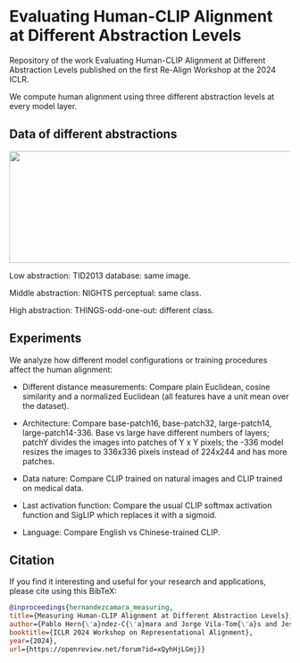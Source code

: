 # Evaluating Human-CLIP Alignment at Different Abstraction Levels

Repository of the work Evaluating Human-CLIP Alignment at Different Abstraction Levels published on the first Re-Align Workshop at the 2024 ICLR.

We compute human alignment using three different abstraction levels at every model layer.

## Data of different abstractions

<p align="center">
    <img src="./Plots/databases.png" width="600" height="200" />
</p>

Low abstraction: TID2013 database: same image.

Middle abstraction: NIGHTS perceptual: same class.

High abstraction: THINGS-odd-one-out: different class.

## Experiments

We analyze how different model configurations or training procedures affect the human alignment:

- Different distance measurements: Compare plain Euclidean, cosine similarity and a normalized Euclidean (all features have a unit mean over the dataset).

- Architecture: Compare base-patch16, base-patch32, large-patch14, large-patch14-336. Base vs large have different numbers of layers; patchY divides the images into patches of Y x Y pixels; the -336 model resizes the images to 336x336 pixels instead of 224x244 and has more patches.

- Data nature: Compare CLIP trained on natural images and CLIP trained on medical data.

- Last activation function: Compare the usual CLIP softmax activation function and SigLIP which replaces it with a sigmoid.

- Language: Compare English vs Chinese-trained CLIP.

## Citation

If you find it interesting and useful for your research and applications, please cite using this BibTeX:
```bibtex
@inproceedings{hernandezcamara_measuring,
title={Measuring Human-CLIP Alignment at Different Abstraction Levels},
author={Pablo Hern{\'a}ndez-C{\'a}mara and Jorge Vila-Tom{\'a}s and Jesus Malo and Valero Laparra},
booktitle={ICLR 2024 Workshop on Representational Alignment},
year={2024},
url={https://openreview.net/forum?id=xQyhHjLGmj}}
```
